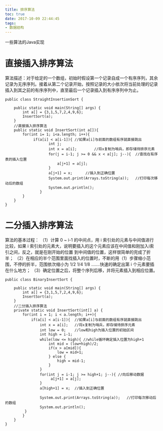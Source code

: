 ```yaml
---
title: 排序算法
toc: true
date: 2017-10-09 22:44:45
tags:
- 数据结构
---
```

一些算法的Java实现
<!--more-->
# 直接插入排序算法
算法描述：对于给定的一个数组，初始时假设第一个记录自成一个有序序列，其余记录为无序序列。接着从第二个记录开始，按照记录的大小依次将当前处理的记录插入到其之前的有序序列中，直至最后一个记录插入到有序序列中为止。
```
public class StraightInsertionSort {

	public static void main(String[] args) {
		int a[] = {3,1,5,7,2,4,9,6};
		InsertSort(a);
	}
	//直接插入排序算法
	public static void InsertSort(int a[]){
		for(int i= 1; i<a.length; i++){  
			 if(a[i] < a[i-1]){	//如果a[i]与前面的数组有序就直接跳出      
				 	int j;
				 	int x = a[i];        //将x复制为哨兵，即存储待排序元素 
		            for(j = i-1; j >= 0 && x < a[j]; j--){  //查找在有序表的插入位置  
		                a[j+1] = a[j];
		            }
		            a[j+1] = x;      //插入到正确位置  
		            System.out.print(Arrays.toString(a));	//打印每次移动后的数组 
				 	System.out.println();
		        }
		}
	}
}
```
# 二分插入排序算法
算法的基本过程：
（1）计算 0 ~ i-1 的中间点，用 i 索引处的元素与中间值进行比较，如果 i 索引处的元素大，说明要插入的这个元素应该在中间值和刚加入i索引之间，反之，就是在刚开始的位置 到中间值的位置，这样很简单的完成了折半；
（2）在相应的半个范围里面找插入的位置时，不断的用（1）步骤缩小范围，不停的折半，范围依次缩小为 1/2 1/4 1/8 .......快速的确定出第 i 个元素要插在什么地方；
（3）确定位置之后，将整个序列后移，并将元素插入到相应位置。
```
public class BinaryInsertSort {
	
	public static void main(String[] args) {
		int a[] = {3,1,5,7,2,4,9,6};
		InsertSort(a);
	}
	//二分插入排序算法
	private static void InsertSort(int[] a) {
		for(int i = 1; i < a.length; i++){  
			if(a[i] < a[i-1]){	//如果a[i]与前面的数组有序就直接跳出      
				int x = a[i];   //将x复制为哨兵，即存储待排序元素 
				int low = 0;	//low和high为插入位置的初始区间
				int high = i-1;
				while(low <= high){	//while循环确定插入位置为high+1
					int mid = (low+high)/2;
					if(x > a[mid]){
						low = mid+1;
					} else {
						high = mid-1;
					}
				}
				for(int j = i-1; j >= high+1; j--){	//向后移动数据
					 a[j+1] = a[j];
				}
				a[high+1] = x; 	//插入到正确位置  
				
				System.out.print(Arrays.toString(a));	//打印每次移动后的数组 
				System.out.println();
		 }
		}
	}
}
```